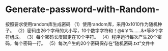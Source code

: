 # Generate-password-with-Random-
按照要求使用random库生成密码
（1）使用random库，采用0x1010作为随机种子。
（2）密码由26个字母的大小写，10个数字字符和！@#￥%……&*等8个字符组成。
（3）每个密码长度固定在10个字符。
（4）程序运行每次产生20个密码，每个密码一行。
（5）每次产生的20个密码保存在“随机密码.txt”文件中
